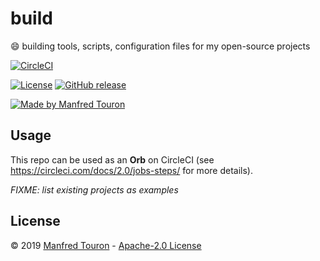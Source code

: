 # build

:smile: building tools, scripts, configuration files for my open-source projects

[![CircleCI](https://circleci.com/gh/moul/build.svg?style=shield)](https://circleci.com/gh/moul/build)
<!--[![GoDoc](https://godoc.org/moul.io/build?status.svg)](https://godoc.org/moul.io/build)-->
[![License](https://img.shields.io/github/license/moul/build.svg)](https://github.com/moul/build/blob/master/LICENSE)
[![GitHub release](https://img.shields.io/github/release/moul/build.svg)](https://github.com/moul/build/releases)
<!--[![Go Report Card](https://goreportcard.com/badge/moul.io/build)](https://goreportcard.com/report/moul.io/build)-->
<!--[![Docker Metrics](https://images.microbadger.com/badges/image/moul/build.svg)](https://microbadger.com/images/moul/build)-->
[![Made by Manfred Touron](https://img.shields.io/badge/made%20by-Manfred%20Touron-blue.svg?style=flat)](https://manfred.life/)

## Usage

This repo can be used as an **Orb** on CircleCI (see https://circleci.com/docs/2.0/jobs-steps/ for more details).

_FIXME: list existing projects as examples_

## License

© 2019 [Manfred Touron](https://manfred.life) -
[Apache-2.0 License](https://github.com/moul/build/blob/master/LICENSE)
